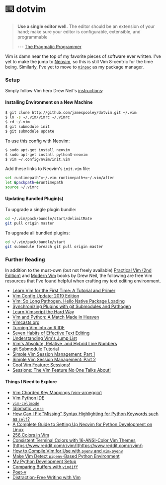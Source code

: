 # ⌨️ dotvim

> **Use a single editor well.** The editor should be an extension of your
> hand; make sure your editor is configurable, extensible, and programmable
>
> --- [The Pragmatic Programmer](https://pragprog.com/the-pragmatic-programmer/extracts/tips)

Vim is damn near the top of my favorite pieces of software ever written. I've yet
to make the jump to [Neovim](https://neovim.io/), so this is still Vim 8-centric
for the time being.  Similarly, I've yet to move to
[`minpac`](http://vimcasts.org/episodes/minpac/) as my package manager.


### Setup

Simply follow Vim hero Drew Neil's [instructions](http://vimcasts.org/episodes/synchronizing-plugins-with-git-submodules-and-pathogen/):

#### Installing Environment on a New Machine

```bash
$ git clone http://github.com/jamespooley/dotvim.git ~/.vim
$ ln -s ~/.vim/vimrc ~/.vimrc
$ cd ~/.vim
$ git submodule init
$ git submodule update
```

To use this config with Neovim:

```bash
$ sudo apt-get install neovim
$ sudo apt-get install python3-neovim
$ vim ~/.config/nvim/init.vim
```

Add these links to Neovim's `init.vim` file:

```bash
set runtimepath^=~/.vim runtimepath+=~/.vim/after
let &packpath=&runtimepath
source ~/.vimrc
```

#### Updating Bundled Plugin(s)

To upgrade a single plugin bundle:

```bash
cd ~/.vim/pack/bundle/start/delimitMate
git pull origin master
```

To upgrade all bundled plugins:

```bash
cd ~/.vim/pack/bundle/start
git submodule foreach git pull origin master
```



### Further Reading

In addition to the must-own (but not freely available)
[Practical Vim (2nd Edition)](https://pragprog.com/book/dnvim2/practical-vim-second-edition) and
[Modern Vim](https://pragprog.com/book/modvim/modern-vim)
books by Drew Neil, the following are free Vim resources that I've found helpful
when crafting my text editing environment.

* [Learn Vim for the First Time: A Tutorial and Primer](https://danielmiessler.com/study/vim/)
* [Vim Config Update: 2019 Edition](https://danielmiessler.com/blog/vim-configuration-update-2019-version/)
* [Vim: So Long Pathogen, Hello Native Package Loading](https://shapeshed.com/vim-packages/)
* [Synchronizing Plugins with git Submodules and Pathogen](http://vimcasts.org/episodes/synchronizing-plugins-with-git-submodules-and-pathogen/)
* [Learn Vimscript the Hard Way](https://learnvimscriptthehardway.stevelosh.com/)
* [Vim and Python: A Match Made in Heaven](https://realpython.com/vim-and-python-a-match-made-in-heaven/)
* [Vimcasts.org](http://vimcasts.org/episodes/)
* [Turning Vim into an R IDE](https://www.freecodecamp.org/news/turning-vim-into-an-r-ide-cd9602e8c217/)
* [Seven Habits of Effective Text Editing](https://www.moolenaar.net/habits.html)
* [Understanding Vim's Jump List](https://kadekillary.work/post/vim-jumplist/)
* [Vim's Absolute, Relative, and Hybrid Line Numbers](https://jeffkreeftmeijer.com/vim-number/)
* [git Submodule Tutorial](https://git.wiki.kernel.org/index.php/GitSubmoduleTutorial)
* [Simple Vim Session Management: Part 1](https://dockyard.com/blog/2018/06/01/simple-vim-session-management-part-1)
* [Simple Vim Session Management: Part 2](https://dockyard.com/blog/2019/06/25/simple-vim-session-management-part-2)
* [Cool Vim Feature: Sessions!](https://jvns.ca/blog/2017/09/10/vim-sessions/)
* [Sessions: The Vim Feature No One Talks About!](https://hackernoon.com/sessions-the-vim-feature-no-one-talks-about-1c9cfa4d52d7)

#### Things I Need to Explore

* [Vim Chorded Key Mappings (vim-arpeggio)](https://www.youtube.com/watch?v=b9c30ZovKIo)
* [Vim Python IDE](https://github.com/jarolrod/vim-python-ide)
* [`vim-cellmode`](https://github.com/julienr/vim-cellmode)
* [Idiomatic `vimrc`](https://github.com/romainl/idiomatic-vimrc)
* [How Can I Fix "Missing" Syntax Highlighting for Python Keywords such as `self`?](https://vi.stackexchange.com/questions/8772/how-can-i-fix-missing-syntax-highlighting-for-python-keywords-such-as-self)
* [A Complete Guide to Setting Up Neovim for Python Development on Linux](https://jdhao.github.io/2018/12/24/centos_nvim_install_use_guide_en/)
* [256 Colors in Vim](https://vim.fandom.com/wiki/256_colors_in_vim)
* [Consistent Terminal Colors with 16-ANSI-Color Vim Themes](https://jeffkreeftmeijer.com/vim-16-color/)
* [https://www.reddit.com/r/vim/](https://www.reddit.com/r/vim/)
* [How to Compile Vim for Use with `pyenv` and `vim-pyenv`](https://rillabs.com/posts/how-to-compile-vim-for-use-with-pyenv-and-vim-pyenv)
* [Make Vim Detect `pipenv`-Based Python Environment](https://duseev.com/articles/vim-python-pipenv/)
* [My Python Development Setup](https://medium.com/@smoothml/my-python-development-setup-bbbe3715a474)
* [Comparing Buffers with `vimdiff`](http://vimcasts.org/episodes/comparing-buffers-with-vimdiff/)
* [Poet-v](https://github.com/petobens/poet-v)
* [Distraction-Free Writing with Vim](https://www.hamvocke.com/blog/distraction-free-writing/)
